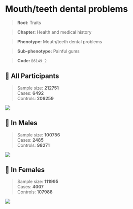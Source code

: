 # Mouth/teeth dental problems
> **Root:** Traits  

> **Chapter:** Health and medical history  

> **Phenotype:** Mouth/teeth dental problems  

> **Sub-phenotype:** Painful gums  

> **Code:** `B6149_2`

## 🧪 All Participants  
> Sample size: **212751**  
> Cases: **6492**  
> Controls: **206259**
<img src="/Traits/Figures/ALL/B6149_2.png"/>
<CsvTable src="/public/Traits/Data/ALL/LG_B6149_2.csv" label="🔍 View full results" />

## 👨 In Males  
> Sample size: **100756**  
> Cases: **2485**  
> Controls: **98271**
<img src="/Traits/Figures/Male/B6149_2.png"/>
<CsvTable src="/public/Traits/Data/Male/LG_B6149_2.csv" label="🔍 View full results" />

## 👩 In Females  
> Sample size: **111995**  
> Cases: **4007**  
> Controls: **107988**
<img src="/Traits/Figures/Female/B6149_2.png"/>
<CsvTable src="/public/Traits/Data/Female/LG_B6149_2.csv" label="🔍 View full results" />

